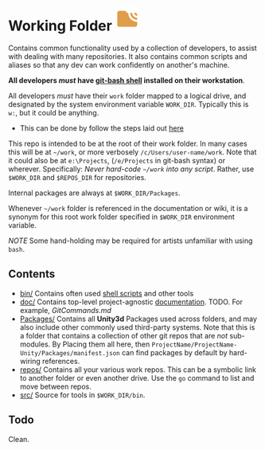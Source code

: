 # Working Folder ![Icon](/doc/icon.png)
Contains common functionality used by a collection of developers, to assist with dealing with many repositories. It also contains common scripts and aliases so that any dev can work confidently on another's machine.

**All developers _must_ have [git-bash shell](https://gitforwindows.org/) installed on their workstation**.

All developers *must* have their `work` folder mapped to a logical drive, and designated by the system environment variable `WORK_DIR`. Typically this is `w:`, but it could be anything.

- This can be done by follow the steps laid out [here](doc/SubstSetup.md)

This repo is intended to be at the root of their work folder. In many cases this will be at `~/work`, or more verbosely `/c/Users/user-name/work`. Note that it could also be at `e:\Projects`, (`/e/Projects` in git-bash syntax) or wherever. Specifically: *Never hard-code `~/work` into any script*. Rather, use `$WORK_DIR` and `$REPOS_DIR` for repositories.

Internal packages are always at `$WORK_DIR/Packages`.

Whenever `~/work` folder is referenced in the documentation or wiki, it is a synonym for this root work folder specified in `$WORK_DIR` environment variable.

*NOTE* Some hand-holding may be required for artists unfamiliar with using `bash`.

## Contents
* [bin/](bin) Contains often used [shell scripts](bin/Readme.md) and other tools
* [doc/](doc) Contains top-level project-agnostic [documentation](doc/Readme.md). TODO. For example, *GitCommands.md*
* [Packages/](Packages) Contains all **Unity3d** Packages used across folders, and may also include other commonly used third-party systems. Note that this is a folder that contains a collection of other git repos that are *not* sub-modules. By Placing them all here, then `ProjectName/ProjectName-Unity/Packages/manifest.json` can find packages by default by hard-wiring references.
* [repos/](repos) Contains all your various work repos. This can be a symbolic link to another folder or even another drive. Use the `go` command to list and move between repos.
* [src/](src) Source for tools in `$WORK_DIR/bin`.

## Todo
Clean.
